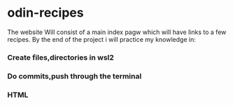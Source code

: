# odin-recipes
The website Will consist of a main index pagw which will have links to a few recipes.
By the end of the project i will practice my knowledge in:
### Create files,directories in wsl2
### Do commits,push through the terminal
### HTML
